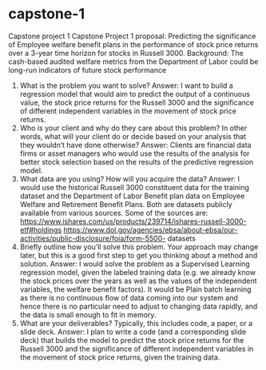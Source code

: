 # capstone-1
Capstone project 1 
Capstone Project 1 proposal:
Predicting the significance of Employee welfare benefit plans in the performance of stock price returns
over a 3-year time horizon for stocks in Russell 3000.
Background: The cash-based audited welfare metrics from the Department of Labor could be long-run
indicators of future stock performance
1. What is the problem you want to solve?
Answer: I want to build a regression model that would aim to predict the output of a continuous
value, the stock price returns for the Russell 3000 and the significance of different independent
variables in the movement of stock price returns.
2. Who is your client and why do they care about this problem? In other words, what will your client
do or decide based on your analysis that they wouldn’t have done otherwise?
Answer: Clients are financial data firms or asset managers who would use the results of the analysis
for better stock selection based on the results of the predictive regression model.
3. What data are you using? How will you acquire the data?
Answer: I would use the historical Russell 3000 constituent data for the training dataset and the
Department of Labor Benefit plan data on Employee Welfare and Retirement Benefit Plans.
Both are datasets publicly available from various sources. Some of the sources are:
https://www.ishares.com/us/products/239714/ishares-russell-3000-etf#holdings
https://www.dol.gov/agencies/ebsa/about-ebsa/our-activities/public-disclosure/foia/form-5500-
datasets
4. Briefly outline how you’ll solve this problem. Your approach may change later, but this is a good
first step to get you thinking about a method and solution.
Answer: I would solve the problem as a Supervised Learning regression model, given the
labeled training data (e.g. we already know the stock prices over the years as well as the values of the
independent variables, the welfare benefit factors). It would be Plain batch learning as there is no
continuous flow of data coming into our system and hence there is no particular need to adjust to
changing data rapidly, and the data is small enough to fit in memory.
5. What are your deliverables? Typically, this includes code, a paper, or a slide deck.
Answer: I plan to write a code (and a corresponding slide deck) that builds the model to predict the
stock price returns for the Russell 3000 and the significance of different independent variables in the
movement of stock price returns, given the training data.
